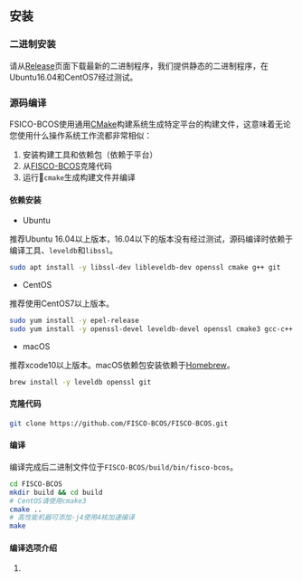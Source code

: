 ## 安装

### 二进制安装

请从[Release](https://github.com/FISCO-BCOS/FISCO-BCOS/releases)页面下载最新的二进制程序，我们提供静态的二进制程序，在Ubuntu16.04和CentOS7经过测试。

### 源码编译

FSICO-BCOS使用通用[CMake](https://cmake.org)构建系统生成特定平台的构建文件，这意味着无论您使用什么操作系统工作流都非常相似：
1. 安装构建工具和依赖包（依赖于平台）
1. 从[FISCO-BCOS][FSICO-BCOS-GitHub]克隆代码
1. 运行`cmake`生成构建文件并编译

#### 依赖安装

- Ubuntu

推荐Ubuntu 16.04以上版本，16.04以下的版本没有经过测试，源码编译时依赖于编译工具、`leveldb`和`libssl`。

```bash
sudo apt install -y libssl-dev libleveldb-dev openssl cmake g++ git
```

- CentOS

推荐使用CentOS7以上版本。

```bash
sudo yum install -y epel-release
sudo yum install -y openssl-devel leveldb-devel openssl cmake3 gcc-c++ git
```

- macOS

推荐xcode10以上版本。macOS依赖包安装依赖于[Homebrew](https://brew.sh/)。

```bash
brew install -y leveldb openssl git
```

#### 克隆代码

```bash
git clone https://github.com/FISCO-BCOS/FISCO-BCOS.git
```

#### 编译

编译完成后二进制文件位于`FISCO-BCOS/build/bin/fisco-bcos`。

```bash
cd FISCO-BCOS
mkdir build && cd build
# CentOS请使用cmake3
cmake ..
# 高性能机器可添加-j4使用4核加速编译
make
```

#### 编译选项介绍

1. 

[FSICO-BCOS-GitHub]:https://github.com/FISCO-BCOS/FISCO-BCOS